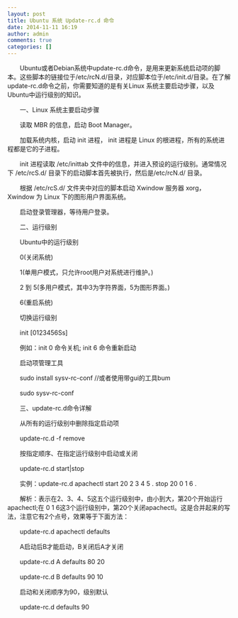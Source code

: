 ```yaml
---
layout: post
title: Ubuntu 系统 Update-rc.d 命令
date: 2014-11-11 16:19
author: admin
comments: true
categories: []
---
```

　　Ubuntu或者Debian系统中update-rc.d命令，是用来更新系统启动项的脚本。这些脚本的链接位于/etc/rcN.d/目录，对应脚本位于/etc/init.d/目录。在了解update-rc.d命令之前，你需要知道的是有关Linux 系统主要启动步骤，以及Ubuntu中运行级别的知识。

　　一、Linux 系统主要启动步骤

　　读取 MBR 的信息，启动 Boot Manager。

　　加载系统内核，启动 init 进程， init 进程是 Linux 的根进程，所有的系统进程都是它的子进程。

　　init 进程读取 /etc/inittab 文件中的信息，并进入预设的运行级别。通常情况下 /etc/rcS.d/ 目录下的启动脚本首先被执行，然后是/etc/rcN.d/ 目录。

　　根据 /etc/rcS.d/ 文件夹中对应的脚本启动 Xwindow 服务器 xorg，Xwindow 为 Linux 下的图形用户界面系统。

　　启动登录管理器，等待用户登录。

　　二、运行级别

　　Ubuntu中的运行级别

　　0(关闭系统)

　　1(单用户模式，只允许root用户对系统进行维护。)

　　2 到 5(多用户模式，其中3为字符界面，5为图形界面。)

　　6(重启系统)

　　切换运行级别

　　init [0123456Ss]

　　例如：init 0 命令关机; init 6 命令重新启动

　　启动项管理工具

　　sudo install sysv-rc-conf //或者使用带gui的工具bum

　　sudo sysv-rc-conf

　　三、update-rc.d命令详解

　　从所有的运行级别中删除指定启动项

　　update-rc.d -f remove

　　按指定顺序、在指定运行级别中启动或关闭

　　update-rc.d start|stop

　　实例：update-rc.d apachectl start 20 2 3 4 5 . stop 20 0 1 6 .

　　解析：表示在2、3、4、5这五个运行级别中，由小到大，第20个开始运行apachectl;在 0 1 6这3个运行级别中，第20个关闭apachectl。这是合并起来的写法，注意它有2个点号，效果等于下面方法：

　　update-rc.d apachectl defaults

　　A启动后B才能启动，B关闭后A才关闭

　　update-rc.d A defaults 80 20

　　update-rc.d B defaults 90 10

　　启动和关闭顺序为90，级别默认

　　update-rc.d defaults 90
